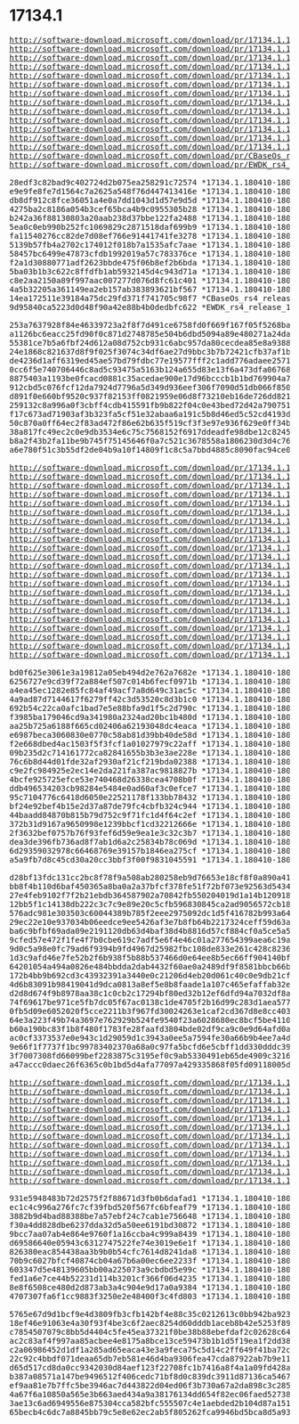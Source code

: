 # 17134.1

<pre>
<a href="http://software-download.microsoft.com/download/pr/17134.1.180410-1804.rs4_release_amd64fre_ADK.iso">http://software-download.microsoft.com/download/pr/17134.1.180410-1804.rs4_release_amd64fre_ADK.iso</a>
<a href="http://software-download.microsoft.com/download/pr/17134.1.180410-1804.rs4_release_amd64fre_HLK_PERF.iso">http://software-download.microsoft.com/download/pr/17134.1.180410-1804.rs4_release_amd64fre_HLK_PERF.iso</a>
<a href="http://software-download.microsoft.com/download/pr/17134.1.180410-1804.rs4_release_amd64fre_HLK_MOBILE.iso">http://software-download.microsoft.com/download/pr/17134.1.180410-1804.rs4_release_amd64fre_HLK_MOBILE.iso</a>
<a href="http://software-download.microsoft.com/download/pr/17134.1.180410-1804.rs4_release_amd64fre_HLK_HMFT.iso">http://software-download.microsoft.com/download/pr/17134.1.180410-1804.rs4_release_amd64fre_HLK_HMFT.iso</a>
<a href="http://software-download.microsoft.com/download/pr/17134.1.180410-1804.rs4_release_amd64fre_HLK_DXVA.iso">http://software-download.microsoft.com/download/pr/17134.1.180410-1804.rs4_release_amd64fre_HLK_DXVA.iso</a>
<a href="http://software-download.microsoft.com/download/pr/17134.1.180410-1804.rs4_release_amd64fre_HLK.iso">http://software-download.microsoft.com/download/pr/17134.1.180410-1804.rs4_release_amd64fre_HLK.iso</a>
<a href="http://software-download.microsoft.com/download/pr/17134.1.180410-1804.rs4_release_amd64fre_IOTCORE_MBM.iso">http://software-download.microsoft.com/download/pr/17134.1.180410-1804.rs4_release_amd64fre_IOTCORE_MBM.iso</a>
<a href="http://software-download.microsoft.com/download/pr/17134.1.180410-1804.rs4_release_amd64fre_IOTCORE_PACKAGES.iso">http://software-download.microsoft.com/download/pr/17134.1.180410-1804.rs4_release_amd64fre_IOTCORE_PACKAGES.iso</a>
<a href="http://software-download.microsoft.com/download/pr/17134.1.180410-1804.rs4_release_amd64fre_IOTCORE_QCDB410C.iso">http://software-download.microsoft.com/download/pr/17134.1.180410-1804.rs4_release_amd64fre_IOTCORE_QCDB410C.iso</a>
<a href="http://software-download.microsoft.com/download/pr/17134.1.180410-1804.rs4_release_amd64fre_IOTCORE_RPi.iso">http://software-download.microsoft.com/download/pr/17134.1.180410-1804.rs4_release_amd64fre_IOTCORE_RPi.iso</a>
<a href="http://software-download.microsoft.com/download/pr/17134.1.180410-1804.rs4_release_amd64fre_MTBF.iso">http://software-download.microsoft.com/download/pr/17134.1.180410-1804.rs4_release_amd64fre_MTBF.iso</a>
<a href="http://software-download.microsoft.com/download/pr/17134.1.180410-1804.rs4_release_amd64fre_WDK.iso">http://software-download.microsoft.com/download/pr/17134.1.180410-1804.rs4_release_amd64fre_WDK.iso</a>
<a href="http://software-download.microsoft.com/download/pr/17134.1.180410-1804.rs4_release_WindowsSDK.iso">http://software-download.microsoft.com/download/pr/17134.1.180410-1804.rs4_release_WindowsSDK.iso</a>
<a href="http://software-download.microsoft.com/download/pr/CBaseOs_rs4_release_17134.1.180410-1804_amd64fre_ClientEnterprise_en-us.wim">http://software-download.microsoft.com/download/pr/CBaseOs_rs4_release_17134.1.180410-1804_amd64fre_ClientEnterprise_en-us.wim</a>
<a href="http://software-download.microsoft.com/download/pr/EWDK_rs4_release_17134_180410-1804.iso">http://software-download.microsoft.com/download/pr/EWDK_rs4_release_17134_180410-1804.iso</a>

28edf3c82bad9c402724d2b075ea258291c72574 *17134.1.180410-1804.rs4_release_amd64fre_ADK.iso
e9e9fe8fe7d1564c7a2625a548f76d447413416e *17134.1.180410-1804.rs4_release_amd64fre_HLK_PERF.iso
db8df912c8fce36051a4e0a7dd1043d1d57e9d5d *17134.1.180410-1804.rs4_release_amd64fre_HLK_MOBILE.iso
4275ba2c8186a054b3cef65bca4b9c0955305b28 *17134.1.180410-1804.rs4_release_amd64fre_HLK_HMFT.iso
b242a36f88130803a20aab238d37bbe122fa2488 *17134.1.180410-1804.rs4_release_amd64fre_HLK_DXVA.iso
5ea0c0eb990b252fc1069829c2871518daf699b9 *17134.1.180410-1804.rs4_release_amd64fre_HLK.iso
fa11540276cc82de7d08ef766e91441741fe3278 *17134.1.180410-1804.rs4_release_amd64fre_IOTCORE_MBM.iso
5139b57fb4a2702c174012f018b7a1535afc7aae *17134.1.180410-1804.rs4_release_amd64fre_IOTCORE_PACKAGES.iso
58457bc6499e47873cfdb1992019a57c783376ce *17134.1.180410-1804.rs4_release_amd64fre_IOTCORE_QCDB410C.iso
f2a1d30880771adf2623bbde475f06b8ef2b6bda *17134.1.180410-1804.rs4_release_amd64fre_IOTCORE_RPi.iso
5ba03b1b3c622c8ffdfb1ab5932145d4c943d71a *17134.1.180410-1804.rs4_release_amd64fre_MTBF.iso
c8e2aa2150a89f997aac007277d076d8fc61c401 *17134.1.180410-1804.rs4_release_amd64fre_WDK.iso
4a5b32205a361149ea2eb157ab383893621bf567 *17134.1.180410-1804.rs4_release_WindowsSDK.iso
14ea172511e39184a75dc29fd371f741705c98f7 *CBaseOs_rs4_release_17134.1.180410-1804_amd64fre_ClientEnterprise_en-us.wim
9d95840ca5223d0d48f90a42e88b4b0dedbfc622 *EWDK_rs4_release_17134_180410-1804.iso

253a7637928f84e46339723a2f8f7d491ce6758fd0f669f167f05f5268bad5d1 *17134.1.180410-1804.rs4_release_amd64fre_ADK.iso
a1126bc6eacc25fd90f0c871d2748785e504b6dbd5094a89e480271a24dac14d *17134.1.180410-1804.rs4_release_amd64fre_HLK_PERF.iso
55381ce7b5a6fbf24d612a08d752cb931c6abc957da80cecdea85e8a93882ab5 *17134.1.180410-1804.rs4_release_amd64fre_HLK_MOBILE.iso
24e1868c821637d8f9f025f3074c34df6ae27d9bbc3b7b72421cfb37af1b7645 *17134.1.180410-1804.rs4_release_amd64fre_HLK_HMFT.iso
de4236d1aff6319ed45ae57bd79fdbc77e19577fff2c1add776adaee25718b9a *17134.1.180410-1804.rs4_release_amd64fre_HLK_DXVA.iso
0cc6f5e740706446c8ad5c93475a5163b124a655d83e13f6a473dfa0676871be *17134.1.180410-1804.rs4_release_amd64fre_HLK.iso
8875403a1193be0fcacd0881c35acedae900e17d96bcccb1b1bd769904a78152 *17134.1.180410-1804.rs4_release_amd64fre_IOTCORE_MBM.iso
912cbd5c076fcf12da7924d7796a5d349d936eef306f7090d51db066f850a6ed *17134.1.180410-1804.rs4_release_amd64fre_IOTCORE_PACKAGES.iso
d891f0e660bf9520c937f82153ff0821959e06d8f73210eb16de726dd82195dd *17134.1.180410-1804.rs4_release_amd64fre_IOTCORE_QCDB410C.iso
259132c8a996a0f3cbff4cdb415591fb9b822f04c0e43bed72d42a7907515ca6 *17134.1.180410-1804.rs4_release_amd64fre_IOTCORE_RPi.iso
f17c673ad71903af3b323fa5cf51e32abaa6a191c5b8d46ed5c52cd4193da92c *17134.1.180410-1804.rs4_release_amd64fre_MTBF.iso
50c870a0ff64ec2f83ad472f86e62b635f519cf3f3e97e936f629e0ff34b6af6 *17134.1.180410-1804.rs4_release_amd64fre_WDK.iso
38a817fc49ec2c0e9db3534e6c75c7568152f6917ddeadfe98dbe12c8245d0ee *17134.1.180410-1804.rs4_release_WindowsSDK.iso
b8a2f43b2fa11be9b745f75145646f0a7c521c3678558a1806230d3d4c76beee *CBaseOs_rs4_release_17134.1.180410-1804_amd64fre_ClientEnterprise_en-us.wim
a6e780f51c3b55df2de04b9a10f14809f1c8c5a7bbd4885c8090fac94ce0e89c *EWDK_rs4_release_17134_180410-1804.iso

<a href="http://software-download.microsoft.com/download/pr/17134.1.180410-1804.rs4_release_CLIENTENTERPRISEEVAL_OEMRET_x64FRE_de-de.iso">http://software-download.microsoft.com/download/pr/17134.1.180410-1804.rs4_release_CLIENTENTERPRISEEVAL_OEMRET_x64FRE_de-de.iso</a>
<a href="http://software-download.microsoft.com/download/pr/17134.1.180410-1804.rs4_release_CLIENTENTERPRISEEVAL_OEMRET_x64FRE_en-gb.iso">http://software-download.microsoft.com/download/pr/17134.1.180410-1804.rs4_release_CLIENTENTERPRISEEVAL_OEMRET_x64FRE_en-gb.iso</a>
<a href="http://software-download.microsoft.com/download/pr/17134.1.180410-1804.rs4_release_CLIENTENTERPRISEEVAL_OEMRET_x64FRE_en-us.iso">http://software-download.microsoft.com/download/pr/17134.1.180410-1804.rs4_release_CLIENTENTERPRISEEVAL_OEMRET_x64FRE_en-us.iso</a>
<a href="http://software-download.microsoft.com/download/pr/17134.1.180410-1804.rs4_release_CLIENTENTERPRISEEVAL_OEMRET_x64FRE_es-es.iso">http://software-download.microsoft.com/download/pr/17134.1.180410-1804.rs4_release_CLIENTENTERPRISEEVAL_OEMRET_x64FRE_es-es.iso</a>
<a href="http://software-download.microsoft.com/download/pr/17134.1.180410-1804.rs4_release_CLIENTENTERPRISEEVAL_OEMRET_x64FRE_fr-fr.iso">http://software-download.microsoft.com/download/pr/17134.1.180410-1804.rs4_release_CLIENTENTERPRISEEVAL_OEMRET_x64FRE_fr-fr.iso</a>
<a href="http://software-download.microsoft.com/download/pr/17134.1.180410-1804.rs4_release_CLIENTENTERPRISEEVAL_OEMRET_x64FRE_it-it.iso">http://software-download.microsoft.com/download/pr/17134.1.180410-1804.rs4_release_CLIENTENTERPRISEEVAL_OEMRET_x64FRE_it-it.iso</a>
<a href="http://software-download.microsoft.com/download/pr/17134.1.180410-1804.rs4_release_CLIENTENTERPRISEEVAL_OEMRET_x64FRE_ja-jp.iso">http://software-download.microsoft.com/download/pr/17134.1.180410-1804.rs4_release_CLIENTENTERPRISEEVAL_OEMRET_x64FRE_ja-jp.iso</a>
<a href="http://software-download.microsoft.com/download/pr/17134.1.180410-1804.rs4_release_CLIENTENTERPRISEEVAL_OEMRET_x64FRE_ko-kr.iso">http://software-download.microsoft.com/download/pr/17134.1.180410-1804.rs4_release_CLIENTENTERPRISEEVAL_OEMRET_x64FRE_ko-kr.iso</a>
<a href="http://software-download.microsoft.com/download/pr/17134.1.180410-1804.rs4_release_CLIENTENTERPRISEEVAL_OEMRET_x64FRE_pt-br.iso">http://software-download.microsoft.com/download/pr/17134.1.180410-1804.rs4_release_CLIENTENTERPRISEEVAL_OEMRET_x64FRE_pt-br.iso</a>
<a href="http://software-download.microsoft.com/download/pr/17134.1.180410-1804.rs4_release_CLIENTENTERPRISEEVAL_OEMRET_x64FRE_zh-cn.iso">http://software-download.microsoft.com/download/pr/17134.1.180410-1804.rs4_release_CLIENTENTERPRISEEVAL_OEMRET_x64FRE_zh-cn.iso</a>
<a href="http://software-download.microsoft.com/download/pr/17134.1.180410-1804.rs4_release_CLIENTENTERPRISEEVAL_OEMRET_x64FRE_zh-tw.iso">http://software-download.microsoft.com/download/pr/17134.1.180410-1804.rs4_release_CLIENTENTERPRISEEVAL_OEMRET_x64FRE_zh-tw.iso</a>
<a href="http://software-download.microsoft.com/download/pr/17134.1.180410-1804.rs4_release_CLIENTENTERPRISEEVAL_OEMRET_x86FRE_de-de.iso">http://software-download.microsoft.com/download/pr/17134.1.180410-1804.rs4_release_CLIENTENTERPRISEEVAL_OEMRET_x86FRE_de-de.iso</a>
<a href="http://software-download.microsoft.com/download/pr/17134.1.180410-1804.rs4_release_CLIENTENTERPRISEEVAL_OEMRET_x86FRE_en-gb.iso">http://software-download.microsoft.com/download/pr/17134.1.180410-1804.rs4_release_CLIENTENTERPRISEEVAL_OEMRET_x86FRE_en-gb.iso</a>
<a href="http://software-download.microsoft.com/download/pr/17134.1.180410-1804.rs4_release_CLIENTENTERPRISEEVAL_OEMRET_x86FRE_en-us.iso">http://software-download.microsoft.com/download/pr/17134.1.180410-1804.rs4_release_CLIENTENTERPRISEEVAL_OEMRET_x86FRE_en-us.iso</a>
<a href="http://software-download.microsoft.com/download/pr/17134.1.180410-1804.rs4_release_CLIENTENTERPRISEEVAL_OEMRET_x86FRE_es-es.iso">http://software-download.microsoft.com/download/pr/17134.1.180410-1804.rs4_release_CLIENTENTERPRISEEVAL_OEMRET_x86FRE_es-es.iso</a>
<a href="http://software-download.microsoft.com/download/pr/17134.1.180410-1804.rs4_release_CLIENTENTERPRISEEVAL_OEMRET_x86FRE_fr-fr.iso">http://software-download.microsoft.com/download/pr/17134.1.180410-1804.rs4_release_CLIENTENTERPRISEEVAL_OEMRET_x86FRE_fr-fr.iso</a>
<a href="http://software-download.microsoft.com/download/pr/17134.1.180410-1804.rs4_release_CLIENTENTERPRISEEVAL_OEMRET_x86FRE_it-it.iso">http://software-download.microsoft.com/download/pr/17134.1.180410-1804.rs4_release_CLIENTENTERPRISEEVAL_OEMRET_x86FRE_it-it.iso</a>
<a href="http://software-download.microsoft.com/download/pr/17134.1.180410-1804.rs4_release_CLIENTENTERPRISEEVAL_OEMRET_x86FRE_ja-jp.iso">http://software-download.microsoft.com/download/pr/17134.1.180410-1804.rs4_release_CLIENTENTERPRISEEVAL_OEMRET_x86FRE_ja-jp.iso</a>
<a href="http://software-download.microsoft.com/download/pr/17134.1.180410-1804.rs4_release_CLIENTENTERPRISEEVAL_OEMRET_x86FRE_ko-kr.iso">http://software-download.microsoft.com/download/pr/17134.1.180410-1804.rs4_release_CLIENTENTERPRISEEVAL_OEMRET_x86FRE_ko-kr.iso</a>
<a href="http://software-download.microsoft.com/download/pr/17134.1.180410-1804.rs4_release_CLIENTENTERPRISEEVAL_OEMRET_x86FRE_pt-br.iso">http://software-download.microsoft.com/download/pr/17134.1.180410-1804.rs4_release_CLIENTENTERPRISEEVAL_OEMRET_x86FRE_pt-br.iso</a>
<a href="http://software-download.microsoft.com/download/pr/17134.1.180410-1804.rs4_release_CLIENTENTERPRISEEVAL_OEMRET_x86FRE_zh-cn.iso">http://software-download.microsoft.com/download/pr/17134.1.180410-1804.rs4_release_CLIENTENTERPRISEEVAL_OEMRET_x86FRE_zh-cn.iso</a>
<a href="http://software-download.microsoft.com/download/pr/17134.1.180410-1804.rs4_release_CLIENTENTERPRISEEVAL_OEMRET_x86FRE_zh-tw.iso">http://software-download.microsoft.com/download/pr/17134.1.180410-1804.rs4_release_CLIENTENTERPRISEEVAL_OEMRET_x86FRE_zh-tw.iso</a>

bd0f625e3061e3a19812a05eb494d2e762a7682e *17134.1.180410-1804.rs4_release_CLIENTENTERPRISEEVAL_OEMRET_x64FRE_de-de.iso
6256727e9cd39f72a884ef507c014b6fecf0971b *17134.1.180410-1804.rs4_release_CLIENTENTERPRISEEVAL_OEMRET_x64FRE_en-gb.iso
a4ea45ec1282e85fc84af49acf7a8d649c31ac5c *17134.1.180410-1804.rs4_release_CLIENTENTERPRISEEVAL_OEMRET_x64FRE_en-us.iso
4a9ad87d7144617f6279ff42c3d53520c8d3b1c0 *17134.1.180410-1804.rs4_release_CLIENTENTERPRISEEVAL_OEMRET_x64FRE_es-es.iso
692b54c22ca0afc1bad7e5e88bfa9d1f5c2d790c *17134.1.180410-1804.rs4_release_CLIENTENTERPRISEEVAL_OEMRET_x64FRE_fr-fr.iso
f3985ba179046cd9a341980a2324ad20bc1b480d *17134.1.180410-1804.rs4_release_CLIENTENTERPRISEEVAL_OEMRET_x64FRE_it-it.iso
aa25b725a6188f665cd02406a62193048dc4eaca *17134.1.180410-1804.rs4_release_CLIENTENTERPRISEEVAL_OEMRET_x64FRE_ja-jp.iso
e6987beca3060830e0770c58ab81d39bb40de58d *17134.1.180410-1804.rs4_release_CLIENTENTERPRISEEVAL_OEMRET_x64FRE_ko-kr.iso
f2e668dbed4ac1503f5f3fcf1a01027979c22aff *17134.1.180410-1804.rs4_release_CLIENTENTERPRISEEVAL_OEMRET_x64FRE_pt-br.iso
09b235d2c714161772ca82841655b3b3e3ae228e *17134.1.180410-1804.rs4_release_CLIENTENTERPRISEEVAL_OEMRET_x64FRE_zh-cn.iso
76c6b8d44d01fde32af2930af21cf219bda02388 *17134.1.180410-1804.rs4_release_CLIENTENTERPRISEEVAL_OEMRET_x64FRE_zh-tw.iso
c9e2fc984925e2ec14e2da221fa387ac9818827b *17134.1.180410-1804.rs4_release_CLIENTENTERPRISEEVAL_OEMRET_x86FRE_de-de.iso
4bcfe925725efce53e740468d26338cea4708b0f *17134.1.180410-1804.rs4_release_CLIENTENTERPRISEEVAL_OEMRET_x86FRE_en-gb.iso
ddb496534203cb98284e5484e0ad60af3c0efce7 *17134.1.180410-1804.rs4_release_CLIENTENTERPRISEEVAL_OEMRET_x86FRE_en-us.iso
95c7104776c6418d6050e22521178f133bb78432 *17134.1.180410-1804.rs4_release_CLIENTENTERPRISEEVAL_OEMRET_x86FRE_es-es.iso
bf24e92bef4b15e2d37a87de79fc4cbfb324c944 *17134.1.180410-1804.rs4_release_CLIENTENTERPRISEEVAL_OEMRET_x86FRE_fr-fr.iso
44baadd84870b815b79d752c9f71fc1d4f64c2ef *17134.1.180410-1804.rs4_release_CLIENTENTERPRISEEVAL_OEMRET_x86FRE_it-it.iso
372b31d9167a9650998e1239bbcf1cd32212666e *17134.1.180410-1804.rs4_release_CLIENTENTERPRISEEVAL_OEMRET_x86FRE_ja-jp.iso
2f3632bef0757b76f93fef6d59e9ea1e3c32c3b7 *17134.1.180410-1804.rs4_release_CLIENTENTERPRISEEVAL_OEMRET_x86FRE_ko-kr.iso
dea3de396fb736ad8f7ab1d6a2c25834b78c069d *17134.1.180410-1804.rs4_release_CLIENTENTERPRISEEVAL_OEMRET_x86FRE_pt-br.iso
6d29359032978c66468769e39157b1846ea275cf *17134.1.180410-1804.rs4_release_CLIENTENTERPRISEEVAL_OEMRET_x86FRE_zh-cn.iso
a5a9fb7d8c45cd30a20cc3bbf3f00f9831045591 *17134.1.180410-1804.rs4_release_CLIENTENTERPRISEEVAL_OEMRET_x86FRE_zh-tw.iso

d28bf13fdc131cc2bc8f78f9a508ab280258eb9d76653e18cf8f0a890a41f588 *17134.1.180410-1804.rs4_release_CLIENTENTERPRISEEVAL_OEMRET_x64FRE_de-de.iso
bb8f4b110d6baf450365a8ba0a2a37bfcf378fe51f72bf073e92563d54340382 *17134.1.180410-1804.rs4_release_CLIENTENTERPRISEEVAL_OEMRET_x64FRE_en-gb.iso
27e4feb9102f7f2b21ebdb364587902a70842fb550204019d1a14b120918e455 *17134.1.180410-1804.rs4_release_CLIENTENTERPRISEEVAL_OEMRET_x64FRE_en-us.iso
12bb5f1c14138db222c3c7c9e89e20c5cfb596830845ca2ad9056572cb18f80a *17134.1.180410-1804.rs4_release_CLIENTENTERPRISEEVAL_OEMRET_x64FRE_es-es.iso
576adc981e303503c60044389b785f2eee2975092dc1d5f416782b993a645dff *17134.1.180410-1804.rs4_release_CLIENTENTERPRISEEVAL_OEMRET_x64FRE_fr-fr.iso
29ec22e10e937034b06eedce9ee5426af3e7b8fb64b2217324ceff59d63afc12 *17134.1.180410-1804.rs4_release_CLIENTENTERPRISEEVAL_OEMRET_x64FRE_it-it.iso
ba6c9bfbf69ada09e2191120db63d4baf38d4b8816d57cf884cf0a5ce5a561bd *17134.1.180410-1804.rs4_release_CLIENTENTERPRISEEVAL_OEMRET_x64FRE_ja-jp.iso
9cfed57e472f1fe4f7b0cbe619c7adf5e6f4e46c01a277654399aea6c19a2ce9 *17134.1.180410-1804.rs4_release_CLIENTENTERPRISEEVAL_OEMRET_x64FRE_ko-kr.iso
9d0c5a98e0fc79ad6f9394b9fd4967d25982fbc108de833e261c428c82368e91 *17134.1.180410-1804.rs4_release_CLIENTENTERPRISEEVAL_OEMRET_x64FRE_pt-br.iso
1d3c9afd46e7fe52b2f6b938f5b88b537466d0e64ee8b5ec66ff904140bfbef5 *17134.1.180410-1804.rs4_release_CLIENTENTERPRISEEVAL_OEMRET_x64FRE_zh-cn.iso
64201054a494a0826e484bbdda2dab4432f60ae0a2489df9f8581bbcb66b1809 *17134.1.180410-1804.rs4_release_CLIENTENTERPRISEEVAL_OEMRET_x64FRE_zh-tw.iso
172b4bb9b692cd3c43932391a3440e0c21206d4eb20d061c40c0e9db21cfc291 *17134.1.180410-1804.rs4_release_CLIENTENTERPRISEEVAL_OEMRET_x86FRE_de-de.iso
4d6b83091b98419041d9dca0813a8ef5e8b8faade1a107c465efaffab32e3780 *17134.1.180410-1804.rs4_release_CLIENTENTERPRISEEVAL_OEMRET_x86FRE_en-gb.iso
d2d8d674f9b8978aa38c1c0cb2c17294bf80ed32b12ef6dfd94a7032df8a4e70 *17134.1.180410-1804.rs4_release_CLIENTENTERPRISEEVAL_OEMRET_x86FRE_en-us.iso
74f69617be971ce5fb7dc05f67ac0138c1de4705f2b16d99c283d1aea5775d16 *17134.1.180410-1804.rs4_release_CLIENTENTERPRISEEVAL_OEMRET_x86FRE_es-es.iso
0fb5d09e6052020f5cce2211b3f967fd30024263e1caf2cd367d8e8cc4031d05 *17134.1.180410-1804.rs4_release_CLIENTENTERPRISEEVAL_OEMRET_x86FRE_fr-fr.iso
64e3a223f49b74a3697e762929b524fe9540f23a6028680ec8bcf5be4110d24e *17134.1.180410-1804.rs4_release_CLIENTENTERPRISEEVAL_OEMRET_x86FRE_it-it.iso
b60a190bc83f1b8f480f1783fe28faafd3804bde02df9ca9c0e9d64afd0a441b *17134.1.180410-1804.rs4_release_CLIENTENTERPRISEEVAL_OEMRET_x86FRE_ja-jp.iso
ac0cf3373537e0e943c1d29059d1c3943a0ee5a7594fe30a66b9b4ee7a4ddb88 *17134.1.180410-1804.rs4_release_CLIENTENTERPRISEEVAL_OEMRET_x86FRE_ko-kr.iso
9e66f1f7737f1bc99783402370a68a0c97fa5bcfd6e5cbff1dd330dddc39933d *17134.1.180410-1804.rs4_release_CLIENTENTERPRISEEVAL_OEMRET_x86FRE_pt-br.iso
3f7007308fd66099bef2283875c3195ef0c9ab5330491eb65de4909c3216fbb8 *17134.1.180410-1804.rs4_release_CLIENTENTERPRISEEVAL_OEMRET_x86FRE_zh-cn.iso
a47accc0daec26f6365c0b1bd5d4afa77097a429335868f05fd09118005d1147 *17134.1.180410-1804.rs4_release_CLIENTENTERPRISEEVAL_OEMRET_x86FRE_zh-tw.iso

<a href="http://software-download.microsoft.com/download/pr/17134.1.180410-1804.rs4_release_CLIENTENTERPRISEEVALN_OEMRET_x64FRE_de-de.iso">http://software-download.microsoft.com/download/pr/17134.1.180410-1804.rs4_release_CLIENTENTERPRISEEVALN_OEMRET_x64FRE_de-de.iso</a>
<a href="http://software-download.microsoft.com/download/pr/17134.1.180410-1804.rs4_release_CLIENTENTERPRISEEVALN_OEMRET_x64FRE_en-gb.iso">http://software-download.microsoft.com/download/pr/17134.1.180410-1804.rs4_release_CLIENTENTERPRISEEVALN_OEMRET_x64FRE_en-gb.iso</a>
<a href="http://software-download.microsoft.com/download/pr/17134.1.180410-1804.rs4_release_CLIENTENTERPRISEEVALN_OEMRET_x64FRE_en-us.iso">http://software-download.microsoft.com/download/pr/17134.1.180410-1804.rs4_release_CLIENTENTERPRISEEVALN_OEMRET_x64FRE_en-us.iso</a>
<a href="http://software-download.microsoft.com/download/pr/17134.1.180410-1804.rs4_release_CLIENTENTERPRISEEVALN_OEMRET_x64FRE_es-es.iso">http://software-download.microsoft.com/download/pr/17134.1.180410-1804.rs4_release_CLIENTENTERPRISEEVALN_OEMRET_x64FRE_es-es.iso</a>
<a href="http://software-download.microsoft.com/download/pr/17134.1.180410-1804.rs4_release_CLIENTENTERPRISEEVALN_OEMRET_x64FRE_fr-fr.iso">http://software-download.microsoft.com/download/pr/17134.1.180410-1804.rs4_release_CLIENTENTERPRISEEVALN_OEMRET_x64FRE_fr-fr.iso</a>
<a href="http://software-download.microsoft.com/download/pr/17134.1.180410-1804.rs4_release_CLIENTENTERPRISEEVALN_OEMRET_x64FRE_it-it.iso">http://software-download.microsoft.com/download/pr/17134.1.180410-1804.rs4_release_CLIENTENTERPRISEEVALN_OEMRET_x64FRE_it-it.iso</a>
<a href="http://software-download.microsoft.com/download/pr/17134.1.180410-1804.rs4_release_CLIENTENTERPRISEEVALN_OEMRET_x86FRE_de-de.iso">http://software-download.microsoft.com/download/pr/17134.1.180410-1804.rs4_release_CLIENTENTERPRISEEVALN_OEMRET_x86FRE_de-de.iso</a>
<a href="http://software-download.microsoft.com/download/pr/17134.1.180410-1804.rs4_release_CLIENTENTERPRISEEVALN_OEMRET_x86FRE_en-gb.iso">http://software-download.microsoft.com/download/pr/17134.1.180410-1804.rs4_release_CLIENTENTERPRISEEVALN_OEMRET_x86FRE_en-gb.iso</a>
<a href="http://software-download.microsoft.com/download/pr/17134.1.180410-1804.rs4_release_CLIENTENTERPRISEEVALN_OEMRET_x86FRE_en-us.iso">http://software-download.microsoft.com/download/pr/17134.1.180410-1804.rs4_release_CLIENTENTERPRISEEVALN_OEMRET_x86FRE_en-us.iso</a>
<a href="http://software-download.microsoft.com/download/pr/17134.1.180410-1804.rs4_release_CLIENTENTERPRISEEVALN_OEMRET_x86FRE_es-es.iso">http://software-download.microsoft.com/download/pr/17134.1.180410-1804.rs4_release_CLIENTENTERPRISEEVALN_OEMRET_x86FRE_es-es.iso</a>
<a href="http://software-download.microsoft.com/download/pr/17134.1.180410-1804.rs4_release_CLIENTENTERPRISEEVALN_OEMRET_x86FRE_fr-fr.iso">http://software-download.microsoft.com/download/pr/17134.1.180410-1804.rs4_release_CLIENTENTERPRISEEVALN_OEMRET_x86FRE_fr-fr.iso</a>
<a href="http://software-download.microsoft.com/download/pr/17134.1.180410-1804.rs4_release_CLIENTENTERPRISEEVALN_OEMRET_x86FRE_it-it.iso">http://software-download.microsoft.com/download/pr/17134.1.180410-1804.rs4_release_CLIENTENTERPRISEEVALN_OEMRET_x86FRE_it-it.iso</a>

931e5948483b72d2575f2f88671d3fb0b6dafad1 *17134.1.180410-1804.rs4_release_CLIENTENTERPRISEEVALN_OEMRET_x64FRE_de-de.iso
ec1c4c996a276fc7cf39fbd520f567fc6bfeaf79 *17134.1.180410-1804.rs4_release_CLIENTENTERPRISEEVALN_OEMRET_x64FRE_en-gb.iso
3882b9d4bad88388be7a57ebf24c7cab1e756648 *17134.1.180410-1804.rs4_release_CLIENTENTERPRISEEVALN_OEMRET_x64FRE_en-us.iso
f30a4dd828dbe6237dda32d5a50ee6191bd30872 *17134.1.180410-1804.rs4_release_CLIENTENTERPRISEEVALN_OEMRET_x64FRE_es-es.iso
9bcc7aa07ab4e864e9760f1a16ccba4c999a8439 *17134.1.180410-1804.rs4_release_CLIENTENTERPRISEEVALN_OEMRET_x64FRE_fr-fr.iso
d69586640e05943c6312747522fe74e3019e6e1f *17134.1.180410-1804.rs4_release_CLIENTENTERPRISEEVALN_OEMRET_x64FRE_it-it.iso
826380eac854438aa3b9b0b54cfc7614d8241da8 *17134.1.180410-1804.rs4_release_CLIENTENTERPRISEEVALN_OEMRET_x86FRE_de-de.iso
70b9c6027bfcf40874cb04a67b6a00ec6ee2233f *17134.1.180410-1804.rs4_release_CLIENTENTERPRISEEVALN_OEMRET_x86FRE_en-gb.iso
603347d5e48139605bb00a225073a9cbdbd5e99c *17134.1.180410-1804.rs4_release_CLIENTENTERPRISEEVALN_OEMRET_x86FRE_en-us.iso
fed1a6e7ce44b52231d114b3201cf366f06d4235 *17134.1.180410-1804.rs4_release_CLIENTENTERPRISEEVALN_OEMRET_x86FRE_es-es.iso
8e8f6508ce480d2d873ab3a4c904e9d17a0a9384 *17134.1.180410-1804.rs4_release_CLIENTENTERPRISEEVALN_OEMRET_x86FRE_fr-fr.iso
4707307fa6f1cc9883f3250e2e48400f3c4fd803 *17134.1.180410-1804.rs4_release_CLIENTENTERPRISEEVALN_OEMRET_x86FRE_it-it.iso

5765e67d9d1bcf9e4d3809fb3cfb142bf4e88c35c0212613c0bb942ba923feb5 *17134.1.180410-1804.rs4_release_CLIENTENTERPRISEEVALN_OEMRET_x64FRE_de-de.iso
18ef46e91063e4a30f93f4be3c6f2aec8254d60dddb1aceb8b42e5253f89abf9 *17134.1.180410-1804.rs4_release_CLIENTENTERPRISEEVALN_OEMRET_x64FRE_en-gb.iso
c7854507079c8bb5d4404c5fe45ea37321f0be38b88ebefdaf2c02628c6413ab *17134.1.180410-1804.rs4_release_CLIENTENTERPRISEEVALN_OEMRET_x64FRE_en-us.iso
ac2c83af4f997aa85acbee4e8175a8bce13ce59473b1b1d5f19ea1f2dd38253f *17134.1.180410-1804.rs4_release_CLIENTENTERPRISEEVALN_OEMRET_x64FRE_es-es.iso
c2a06986452d1df1a285ad65eaca43e3a9feca75c5d14c2ff649f41ba72c2f78 *17134.1.180410-1804.rs4_release_CLIENTENTERPRISEEVALN_OEMRET_x64FRE_fr-fr.iso
22c92c4bbdf071deaa65db7eb581e46d4ba9306fea47cda87922ab7b9e11b3bb *17134.1.180410-1804.rs4_release_CLIENTENTERPRISEEVALN_OEMRET_x64FRE_it-it.iso
d65d517cd8da0cc9342030d84aef123f22708fc1b7416a8f4a1a09fd428a1fef *17134.1.180410-1804.rs4_release_CLIENTENTERPRISEEVALN_OEMRET_x86FRE_de-de.iso
b387a08571a147be9496512f406cedc71bf8d0c839dc3911d87136ca54670d44 *17134.1.180410-1804.rs4_release_CLIENTENTERPRISEEVALN_OEMRET_x86FRE_en-gb.iso
ef9aa81e7b7ffc5be3946ac7d443822d04ed06f3b730a67a2da898c3c2858013 *17134.1.180410-1804.rs4_release_CLIENTENTERPRISEEVALN_OEMRET_x86FRE_en-us.iso
4a67f6a10850a565e3b663aed434a9a38176134dd654f82ec06faed527382ef6 *17134.1.180410-1804.rs4_release_CLIENTENTERPRISEEVALN_OEMRET_x86FRE_es-es.iso
3ae13c6ad6949556e875304cca582bfc555507c4e1aebded2b104d87a1513e45 *17134.1.180410-1804.rs4_release_CLIENTENTERPRISEEVALN_OEMRET_x86FRE_fr-fr.iso
65becb4c6dc7a8845bb79c5e8e62ec2ab5f805262fca9946bd5bca8d5a930ff9 *17134.1.180410-1804.rs4_release_CLIENTENTERPRISEEVALN_OEMRET_x86FRE_it-it.iso
</pre>

